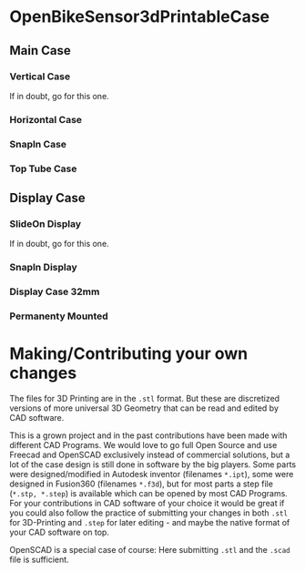 # OpenBikeSensor3dPrintableCase


## Main Case

### Vertical Case
If in doubt, go for this one.

### Horizontal Case

### SnapIn Case

### Top Tube Case

## Display Case

### SlideOn Display
If in doubt, go for this one.

### SnapIn Display

### Display Case 32mm

### Permanenty Mounted

# Making/Contributing your own changes
The files for 3D Printing are in the ``.stl`` format. But these are discretized versions of more universal
3D Geometry that can be read and edited by CAD software.

This is a grown project and in the past contributions have been made with different CAD Programs. We would
love to go full Open Source and use Freecad and OpenSCAD exclusively instead of commercial solutions, but a lot of the
case design is still done in software by the big players. Some parts were designed/modified in Autodesk inventor
(filenames ``*.ipt``), some were designed in Fusion360 (filenames ``*.f3d``), but for most parts a step file
(``*.stp, *.step``) is available which can be opened by most CAD Programs. For your contributions in CAD software
of your choice it would be great if you could also follow the practice of submitting your changes in both
``.stl`` for 3D-Printing and ``.step`` for later editing - and maybe the native format of your CAD software on
top.

OpenSCAD is a special case of course: Here submitting ``.stl`` and the ``.scad`` file is sufficient. 



